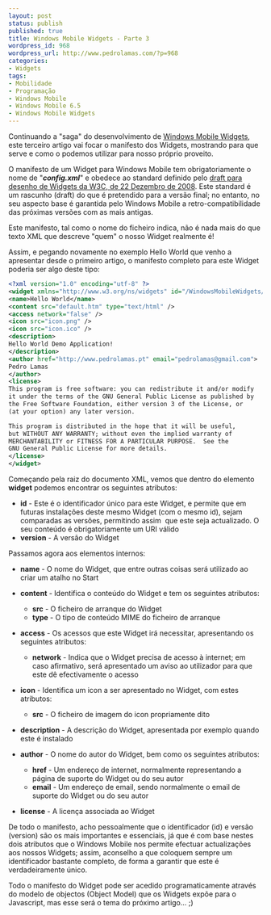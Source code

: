 ```yaml
---
layout: post
status: publish
published: true
title: Windows Mobile Widgets - Parte 3
wordpress_id: 968
wordpress_url: http://www.pedrolamas.com/?p=968
categories:
- Widgets
tags:
- Mobilidade
- Programação
- Windows Mobile
- Windows Mobile 6.5
- Windows Mobile Widgets
---
```

Continuando a "saga" do desenvolvimento de [Windows Mobile Widgets](/tag/windows-mobile-widgets/), este terceiro artigo vai focar o manifesto dos Widgets, mostrando para que serve e como o podemos utilizar para nosso próprio proveito.

O manifesto de um Widget para Windows Mobile tem obrigatoriamente o nome de "***config.xml***" e obedece ao standard definido pelo [draft para desenho de Widgets da W3C, de 22 Dezembro de 2008](http://www.w3.org/TR/2008/WD-widgets-20081222/). Este standard é um rascunho (draft) do que é pretendido para a versão final; no entanto, no seu aspecto base é garantida pelo Windows Mobile a retro-compatibilidade das próximas versões com as mais antigas.

Este manifesto, tal como o nome do ficheiro indica, não é nada mais do que texto XML que descreve "quem" o nosso Widget realmente é!

Assim, e pegando novamente no exemplo Hello World que venho a apresentar desde o primeiro artigo, o manifesto completo para este Widget poderia ser algo deste tipo:

```xml
<?xml version="1.0" encoding="utf-8" ?>
<widget xmlns="http://www.w3.org/ns/widgets" id="/WindowsMobileWidgets/HelloWorld" version="1.0">
<name>Hello World</name>
<content src="default.htm" type="text/html" />
<access network="false" />
<icon src="icon.png" />
<icon src="icon.ico" />
<description>
Hello World Demo Application!
</description>
<author href="http://www.pedrolamas.pt" email="pedrolamas@gmail.com">
Pedro Lamas
</author>
<license>
This program is free software: you can redistribute it and/or modify
it under the terms of the GNU General Public License as published by
the Free Software Foundation, either version 3 of the License, or
(at your option) any later version.

This program is distributed in the hope that it will be useful,
but WITHOUT ANY WARRANTY; without even the implied warranty of
MERCHANTABILITY or FITNESS FOR A PARTICULAR PURPOSE.  See the
GNU General Public License for more details.
</license>
</widget>
```

Começando pela raiz do documento XML, vemos que dentro do elemento **widget** podemos encontrar os seguintes atributos:

-   **id** - Este é o identificador único para este Widget, e permite que em futuras instalações deste mesmo Widget (com o mesmo id), sejam comparadas as versões, permitindo assim  que este seja actualizado. O seu conteúdo é obrigatoriamente um URI válido
-   **version** - A versão do Widget

Passamos agora aos elementos internos:

-   **name** - O nome do Widget, que entre outras coisas será utilizado ao criar um atalho no Start
-   **content** - Identifica o conteúdo do Widget e tem os seguintes atributos:
    -   **src** - O ficheiro de arranque do Widget
    -   **type** - O tipo de conteúdo MIME do ficheiro de arranque

-   **access** - Os acessos que este Widget irá necessitar, apresentando os seguintes atributos:
    -   **network** - Indica que o Widget precisa de acesso à internet; em caso afirmativo, será apresentado um aviso ao utilizador para que este dê efectivamente o acesso

-   **icon** - Identifica um icon a ser apresentado no Widget, com estes atributos:
    -   **src** - O ficheiro de imagem do icon propriamente dito

-   **description** - A descrição do Widget, apresentada por exemplo quando este é instalado
-   **author** - O nome do autor do Widget, bem como os seguintes atributos:
    -   **href** - Um endereço de internet, normalmente representando a página de suporte do Widget ou do seu autor
    -   **email** - Um endereço de email, sendo normalmente o email de suporte do Widget ou do seu autor

-   **license** - A licença associada ao Widget

De todo o manifesto, acho pessoalmente que o identificador (id) e versão (version) são os mais importantes e essenciais, já que é com base nestes dois atributos que o Windows Mobile nos permite efectuar actualizações aos nossos Widgets; assim, aconselho a que coloquem sempre um identificador bastante completo, de forma a garantir que este é verdadeiramente único.

Todo o manifesto do Widget pode ser acedido programaticamente através do modelo de objectos (Object Model) que os Widgets expõe para o Javascript, mas esse será o tema do próximo artigo... ;)
